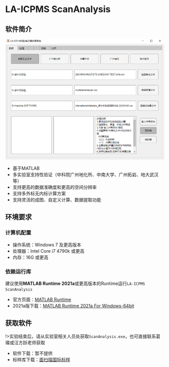 # LA-ICPMS ScanAnalysis

## 软件简介

![ScanAnalysis](./img/mapping-software.png)

 - 基于MATLAB
 - 多实验室支持性验证（中科院广州地化所、中南大学、广州拓岩、地大武汉等）
 - 支持更高的数据准确度和更高的空间分辨率
 - 支持多外标无内标计算方案
 - 支持灵活的成图、自定义计算、数据提取功能

## 环境要求

### 计算机配置

- 操作系统：Windows 7 及更高版本
- 处理器：Intel Core i7 4790k 或更高
- 内存：16G 或更高

### 依赖运行库

建议使用**MATLAB Runtime 2021a**或更高版本的Runtime运行`LA-ICPMS ScanAnalysis`

- 官方页面：[MATLAB Runtime](https://ww2.mathworks.cn/products/compiler/matlab-runtime.html)
- 2021a版下载：[MATLAB Runtime 2021a For Windows-64bit](https://ssd.mathworks.cn/supportfiles/downloads/R2021a/Release/8/deployment_files/installer/complete/win64/MATLAB_Runtime_R2021a_Update_8_win64.zip)

## 获取软件

!>实验结束后，请从实验室相关人员处获取`ScanAnalysis.exe`，也可直接联系葛璨或汪方跃老师获取

 - 软件下载：暂不提供
 - 标样库下载：[面扫描国际标样](https://doc.icee.ac.cn/cn/mapping/srm/%E9%9D%A2%E6%89%AB%E6%8F%8F%E5%9B%BD%E9%99%85%E6%A0%87%E6%A0%B7_%E5%B8%A6NODA.csv)
